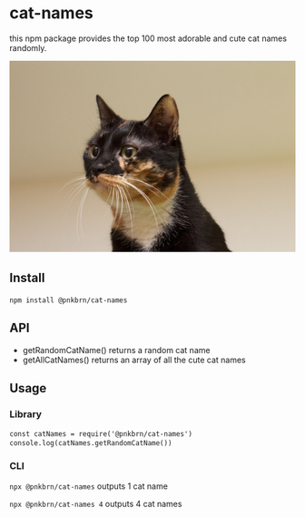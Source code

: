 # cat-names

this npm package provides the top 100 most adorable and cute cat names randomly.

![cute cat](cute-cat.jpeg "cute cat")

## Install

`npm install @pnkbrn/cat-names`

## API

- getRandomCatName() returns a random cat name
- getAllCatNames() returns an array of all the cute cat names

## Usage

### Library

```
const catNames = require('@pnkbrn/cat-names')
console.log(catNames.getRandomCatName())
```

### CLI

`npx @pnkbrn/cat-names` outputs 1 cat name

`npx @pnkbrn/cat-names 4` outputs 4 cat names
